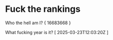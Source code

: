 # Fuck the rankings

Who the hell am I?
{ 16683668 }

What fucking year is it?
[ 2025-03-23T12:03:20Z ]
